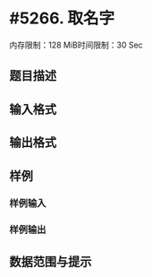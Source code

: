 # #5266. 取名字

内存限制：128 MiB时间限制：30 Sec

## 题目描述

## 输入格式

## 输出格式

## 样例

### 样例输入

### 样例输出

## 数据范围与提示
